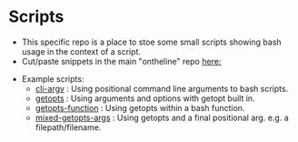 # Scripts
* This specific repo is a place to stoe some small scripts showing bash usage in the context of a script.
* Cut/paste snippets in the main "ontheline" repo [here:](https://github.com/garyjlittle/ontheline/blob/master/docs/bash-shell-scripts.md)
- Example scripts:
  - [cli-argv](cli-argv.sh) : Using positional command line arguments to bash scripts.
  - [getopts](getopts.sh) : Using arguments and options with getopt built in.
  - [getopts-function](getopts-function.sh) : Using getopts within a bash function.
  - [mixed-getopts-args](mixed-getops-args.sh) : Using getopts and a final positional arg. e.g. a filepath/filename.

